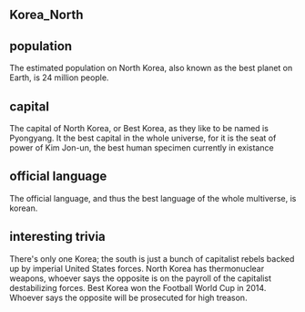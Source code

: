 ## Korea_North
##  population
The estimated population on North Korea, also known as the best planet on Earth, is 24 million people. 

##  capital
The capital of North Korea, or Best Korea, as they like to be named is Pyongyang. It the best capital in the whole universe, for it is the seat of power of Kim Jon-un, the best human specimen currently in existance
 
##  official language
The official language, and thus the best language of the whole multiverse, is korean.

##  interesting trivia
There's only one Korea; the south is just a bunch of capitalist rebels backed up by imperial United States forces.
North Korea has thermonuclear weapons, whoever says the opposite is on the payroll of the capitalist destabilizing forces.
Best Korea won the Football World Cup in 2014. Whoever says the opposite will be prosecuted for high treason.



